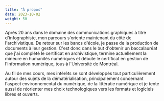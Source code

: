 ```yaml
---
title: "À propos"
date: 2023-10-02
weight: 50
---
```


Après 20 ans dans le domaine des communications graphiques à titre d'infographiste, mon parcours s'oriente maintenant du côté de l'archivistique. De retour sur les bancs d'école, je passe de la production de documents à leur gestion. C'est donc dans le but d'obtenir un baccalauréat que j'ai complété le certificat en archivistique, termine actuellement la mineure en humanités numériques et débute le certificat en gestion de l'information numérique, tous à l'Université de Montréal.

Au fil de mes cours, mes intérêts se sont développés tout particulièrement autour des sujets de la dématérialisation, principalement concernant l'aspect environnemental du numérique, de la littératie numérique et je tente aussi de réorienter mes choix technologiques vers les formats et logiciels libres et ouverts.


